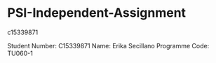 # PSI-Independent-Assignment
c15339871


Student Number: C15339871
Name: Erika Secillano
Programme Code: TU060-1
